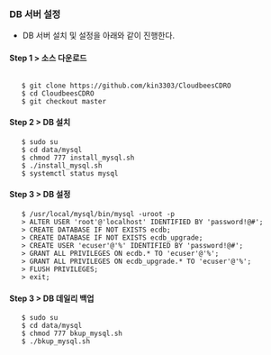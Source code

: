 
### DB 서버 설정

- DB 서버 설치 및 설정을 아래와 같이 진행한다.

#### Step 1 > 소스 다운로드

```console

   $ git clone https://github.com/kin3303/CloudbeesCDRO
   $ cd CloudbeesCDRO
   $ git checkout master
```


#### Step 2 > DB 설치

```console
   $ sudo su
   $ cd data/mysql
   $ chmod 777 install_mysql.sh
   $ ./install_mysql.sh 
   $ systemctl status mysql
```

#### Step 3 > DB 설정

```console
   $ /usr/local/mysql/bin/mysql -uroot -p 
   > ALTER USER 'root'@'localhost' IDENTIFIED BY 'password!@#';
   > CREATE DATABASE IF NOT EXISTS ecdb;
   > CREATE DATABASE IF NOT EXISTS ecdb_upgrade;
   > CREATE USER 'ecuser'@'%' IDENTIFIED BY 'password!@#';
   > GRANT ALL PRIVILEGES ON ecdb.* TO 'ecuser'@'%';
   > GRANT ALL PRIVILEGES ON ecdb_upgrade.* TO 'ecuser'@'%';
   > FLUSH PRIVILEGES;
   > exit;
```

#### Step 3 > DB 데일리 백업

```console
   $ sudo su
   $ cd data/mysql
   $ chmod 777 bkup_mysql.sh
   $ ./bkup_mysql.sh
```
